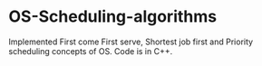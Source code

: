 # OS-Scheduling-algorithms
Implemented First come First serve, Shortest job first and Priority scheduling concepts of OS. Code is in C++.
